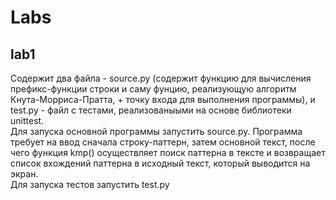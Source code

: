 # Labs
## lab1
Содержит два файла - source.py (содержит функцию для вычисления префикс-функции строки и саму фунцию, реализующую алгоритм Кнута-Морриса-Пратта, + точку входа для выполнения программы), и test.py - файл с тестами, реализованыыми на основе библиотеки unittest.\
Для запуска основной программы запустить source.py. Программа требует на ввод сначала строку-паттерн, затем основной текст, после чего функция kmp() осуществляет поиск паттерна в тексте и возвращает список вхождений паттерна в исходный текст, который выводится на экран.\
Для запуска тестов запустить test.py
